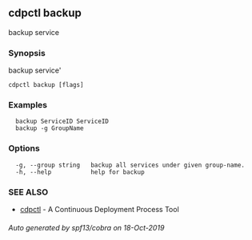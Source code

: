 ## cdpctl backup

backup service

### Synopsis

backup service'

```
cdpctl backup [flags]
```

### Examples

```
  backup ServiceID ServiceID
  backup -g GroupName
```

### Options

```
  -g, --group string   backup all services under given group-name.
  -h, --help           help for backup
```

### SEE ALSO

* [cdpctl](cdpctl.md)	 - A Continuous Deployment Process Tool

###### Auto generated by spf13/cobra on 18-Oct-2019
